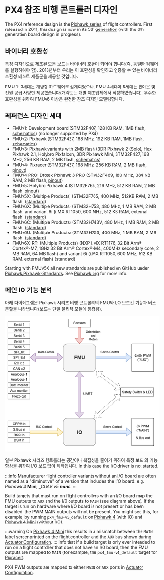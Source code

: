 # PX4 참조 비행 콘트롤러 디자인

The PX4 reference design is the [Pixhawk series](../flight_controller/pixhawk_series.md) of flight controllers. First released in 2011, this design is now in its 5th [generation](#reference_design_generations) (with the 6th generation board design in progress).

## 바이너리 호환성

특정 디자인으로 제조된 모든 보드는 바이너리 호환이 되어야 합니다(즉, 동일한 펌웨어를 실행하여야 함). 2018년부터 우리는 이 호환성을 확인하고 인증할 수 있는 바이너리 호환성 테스트 제품군을 제공할 것입니다.

FMU 1~3세대는 개방형 하드웨어로 설계되었으나, FMU 4세대와 5세대는 핀아웃 및 전원 공급 사양만 제공했습니다(개략도는 개별 제조업체에서 작성하였습니다). 우수한 호환성을 위하여 FMUv6 이상은 완전한 참조 디자인 모델링합니다.

<a id="reference_design_generations"></a>

## 레퍼런스 디자인 세대

- FMUv1: Development board \(STM32F407, 128 KB RAM, 1MB flash, [schematics](https://github.com/pixhawk/Hardware/tree/master/FMUv1)\) (no longer supported by PX4)
- FMUv2: Pixhawk \(STM32F427, 168 MHz, 192 KB RAM, 1MB flash, [schematics](https://github.com/pixhawk/Hardware/tree/master/FMUv2)\)
- FMUv3: Pixhawk variants with 2MB flash \(3DR Pixhawk 2 \(Solo\), Hex Pixhawk 2.1, Holybro Pixfalcon, 3DR Pixhawk Mini, STM32F427, 168 MHz, 256 KB RAM, 2 MB flash, [schematics](https://github.com/pixhawk/Hardware/tree/master/FMUv3_REV_D)\)
- FMUv4: Pixracer \(STM32F427, 168 MHz, 256 KB RAM, 2 MB flash, [pinout](https://docs.google.com/spreadsheets/d/1raRRouNsveQz8cj-EneWG6iW0dqGfRAifI91I2Sr5E0/edit#gid=1585075739)\)
- FMUv4 PRO: Drotek Pixhawk 3 PRO \(STM32F469, 180 MHz, 384 KB RAM, 2 MB flash, [pinout](https://docs.google.com/spreadsheets/d/1raRRouNsveQz8cj-EneWG6iW0dqGfRAifI91I2Sr5E0/edit#gid=1585075739)\)
- FMUv5: Holybro Pixhawk 4 \(STM32F765, 216 MHz, 512 KB RAM, 2 MB flash, [pinout](https://docs.google.com/spreadsheets/d/1-n0__BYDedQrc_2NHqBenG1DNepAgnHpSGglke-QQwY/edit#gid=912976165)\)
- FMUv5X: (Multiple Products) \(STM32F765, 400 MHz, 512KB RAM, 2 MB flash\) ([standard](https://github.com/pixhawk/Pixhawk-Standards/blob/master/DS-011%20Pixhawk%20Autopilot%20v5X%20Standard.pdf))
- FMUv6X: (Multiple Products) \(STM32H753, 480 MHz, 1 MB RAM, 2 MB flash\) and variant 6i \(i.MX RT1050, 600 MHz, 512 KB RAM, external flash\) ([standard](https://github.com/pixhawk/Pixhawk-Standards/blob/master/DS-012%20Pixhawk%20Autopilot%20v6X%20Standard.pdf))
- FMUv6C: (Multiple Products) \(STM32H743V, 480 MHz, 1 MB RAM, 2 MB flash\) ([standard](https://github.com/pixhawk/Pixhawk-Standards/blob/master/DS-018%20Pixhawk%20Autopilot%20v6C%20Standard.pdf))
- FMUv6U: (Multiple Products) \(STM32H753, 400 MHz, 1 MB RAM, 2 MB flash\) ([standard](https://github.com/pixhawk/Pixhawk-Standards/blob/master/DS-016%20Pixhawk%20Autopilot%20v6U%20Standard.pdf))
- FMUv6X-RT: (Multiple Products) \(NXP i.MX RT1176, 32 Bit Arm® Cortex®-M7, 1GHz 32 Bit Arm® Cortex®-M4, 400MHz secondary core, 2 MB RAM, 64 MB flash\) and variant 6i \(i.MX RT1050, 600 MHz, 512 KB RAM, external flash\) ([standard](https://github.com/pixhawk/Pixhawk-Standards/blob/master/DS-020%20Pixhawk%20Autopilot%20v6X-RT%20Standard.pdf))

Starting with FMUv5X all new standards are published on GitHub under [Pixhawk/Pixhawk-Standards](https://github.com/pixhawk/Pixhawk-Standards). See [Pixhawk.org](https://pixhawk.org) for more info.

## 메인 IO 기능 분석

아래 다이어그램은 Pixhawk 시리즈 비행 콘트롤러의  FMU와 I/O 보드간 기능과 버스 분할을 나타냅니다(보드는 단일 물리적 모듈에 통합됨).

![PX4 Main/IO Functional Breakdown](../../assets/diagrams/px4_fmu_io_functions.png)

<!-- Draw.io version of file can be found here: https://drive.google.com/file/d/1H0nK7Ufo979BE9EBjJ_ccVx3fcsilPS3/view?usp=sharing -->

일부 Pixhawk 시리즈 컨트롤러는 공간이나 복잡성을 줄이기 위하여 특정 보드 의 기능 향상을 위하여 I/O 보드 없이 제작됩니다.
In this case the I/O driver is not started.

:::info
Manufacturer flight controller variants without an I/O board are often named as a "diminutive" of a version that includes the I/O board: e.g. _Pixhawk 4_ **Mini**_, \_CUAV v5 **nano**_.
:::

Build targets that must run on flight controllers with an I/O board map the FMU outputs to `AUX` and the I/0 outputs to `MAIN` (see diagram above).
If the target is run on hardware where I/O board is not present or has been disabled, the PWM MAIN outputs will not be present.
You might see this, for example, by running `px4_fmu-v5_default` on [Pixhawk 4](../flight_controller/pixhawk4.md) (with IO) and [Pixhawk 4 Mini](../flight_controller/pixhawk4_mini.md) (without I/O).

:::warning
On [Pixhawk 4 Mini](../flight_controller/pixhawk4_mini.md) this results in a mismatch between the `MAIN` label screenprinted on the flight controller and the `AUX` bus shown during [Actuator Configuration](../config/actuators.md).
::: info that if a build target is only ever intended to run on a flight controller that does not have an I/0 board, then the FMU outputs are mapped to `MAIN` (for example, the `px4_fmu-v4_default` target for [Pixracer](../flight_controller/pixracer.md)).

PX4 PWM outputs are mapped to either `MAIN` or `AUX` ports in [Actuator Configuration](../config/actuators.md).
